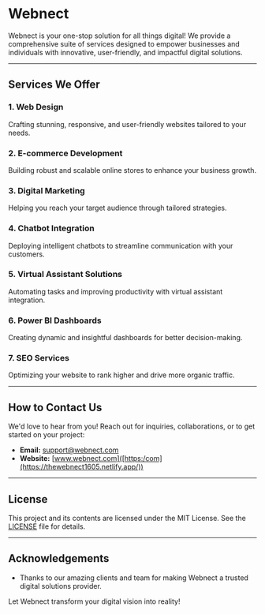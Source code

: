 # Webnect

Webnect is your one-stop solution for all things digital! We provide a comprehensive suite of services designed to empower businesses and individuals with innovative, user-friendly, and impactful digital solutions.

---

## Services We Offer

### 1. Web Design  
Crafting stunning, responsive, and user-friendly websites tailored to your needs.

### 2. E-commerce Development  
Building robust and scalable online stores to enhance your business growth.

### 3. Digital Marketing  
Helping you reach your target audience through tailored strategies.

### 4. Chatbot Integration  
Deploying intelligent chatbots to streamline communication with your customers.

### 5. Virtual Assistant Solutions  
Automating tasks and improving productivity with virtual assistant integration.

### 6. Power BI Dashboards  
Creating dynamic and insightful dashboards for better decision-making.

### 7. SEO Services  
Optimizing your website to rank higher and drive more organic traffic.

---

## How to Contact Us

We'd love to hear from you! Reach out for inquiries, collaborations, or to get started on your project:

- **Email:** [support@webnect.com](mailto:thewebnect1605@gmail.com)
- **Website:** [www.webnect.com]([https:/com](https://thewebnect1605.netlify.app/))

---

## License

This project and its contents are licensed under the MIT License. See the [LICENSE](LICENSE) file for details.

---

## Acknowledgements

- Thanks to our amazing clients and team for making Webnect a trusted digital solutions provider.

Let Webnect transform your digital vision into reality!
